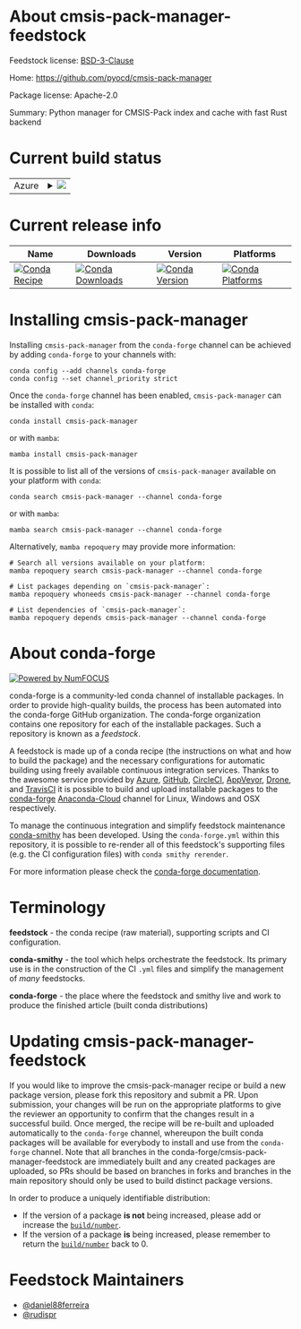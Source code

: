 About cmsis-pack-manager-feedstock
==================================

Feedstock license: [BSD-3-Clause](https://github.com/conda-forge/cmsis-pack-manager-feedstock/blob/main/LICENSE.txt)

Home: https://github.com/pyocd/cmsis-pack-manager

Package license: Apache-2.0

Summary: Python manager for CMSIS-Pack index and cache with fast Rust backend

Current build status
====================


<table>
    
  <tr>
    <td>Azure</td>
    <td>
      <details>
        <summary>
          <a href="https://dev.azure.com/conda-forge/feedstock-builds/_build/latest?definitionId=17009&branchName=main">
            <img src="https://dev.azure.com/conda-forge/feedstock-builds/_apis/build/status/cmsis-pack-manager-feedstock?branchName=main">
          </a>
        </summary>
        <table>
          <thead><tr><th>Variant</th><th>Status</th></tr></thead>
          <tbody><tr>
              <td>linux_64_python3.10.____cpython</td>
              <td>
                <a href="https://dev.azure.com/conda-forge/feedstock-builds/_build/latest?definitionId=17009&branchName=main">
                  <img src="https://dev.azure.com/conda-forge/feedstock-builds/_apis/build/status/cmsis-pack-manager-feedstock?branchName=main&jobName=linux&configuration=linux%20linux_64_python3.10.____cpython" alt="variant">
                </a>
              </td>
            </tr><tr>
              <td>linux_64_python3.8.____cpython</td>
              <td>
                <a href="https://dev.azure.com/conda-forge/feedstock-builds/_build/latest?definitionId=17009&branchName=main">
                  <img src="https://dev.azure.com/conda-forge/feedstock-builds/_apis/build/status/cmsis-pack-manager-feedstock?branchName=main&jobName=linux&configuration=linux%20linux_64_python3.8.____cpython" alt="variant">
                </a>
              </td>
            </tr><tr>
              <td>linux_64_python3.9.____cpython</td>
              <td>
                <a href="https://dev.azure.com/conda-forge/feedstock-builds/_build/latest?definitionId=17009&branchName=main">
                  <img src="https://dev.azure.com/conda-forge/feedstock-builds/_apis/build/status/cmsis-pack-manager-feedstock?branchName=main&jobName=linux&configuration=linux%20linux_64_python3.9.____cpython" alt="variant">
                </a>
              </td>
            </tr><tr>
              <td>osx_64_python3.10.____cpython</td>
              <td>
                <a href="https://dev.azure.com/conda-forge/feedstock-builds/_build/latest?definitionId=17009&branchName=main">
                  <img src="https://dev.azure.com/conda-forge/feedstock-builds/_apis/build/status/cmsis-pack-manager-feedstock?branchName=main&jobName=osx&configuration=osx%20osx_64_python3.10.____cpython" alt="variant">
                </a>
              </td>
            </tr><tr>
              <td>osx_64_python3.8.____cpython</td>
              <td>
                <a href="https://dev.azure.com/conda-forge/feedstock-builds/_build/latest?definitionId=17009&branchName=main">
                  <img src="https://dev.azure.com/conda-forge/feedstock-builds/_apis/build/status/cmsis-pack-manager-feedstock?branchName=main&jobName=osx&configuration=osx%20osx_64_python3.8.____cpython" alt="variant">
                </a>
              </td>
            </tr><tr>
              <td>osx_64_python3.9.____cpython</td>
              <td>
                <a href="https://dev.azure.com/conda-forge/feedstock-builds/_build/latest?definitionId=17009&branchName=main">
                  <img src="https://dev.azure.com/conda-forge/feedstock-builds/_apis/build/status/cmsis-pack-manager-feedstock?branchName=main&jobName=osx&configuration=osx%20osx_64_python3.9.____cpython" alt="variant">
                </a>
              </td>
            </tr><tr>
              <td>win_64_python3.10.____cpython</td>
              <td>
                <a href="https://dev.azure.com/conda-forge/feedstock-builds/_build/latest?definitionId=17009&branchName=main">
                  <img src="https://dev.azure.com/conda-forge/feedstock-builds/_apis/build/status/cmsis-pack-manager-feedstock?branchName=main&jobName=win&configuration=win%20win_64_python3.10.____cpython" alt="variant">
                </a>
              </td>
            </tr><tr>
              <td>win_64_python3.8.____cpython</td>
              <td>
                <a href="https://dev.azure.com/conda-forge/feedstock-builds/_build/latest?definitionId=17009&branchName=main">
                  <img src="https://dev.azure.com/conda-forge/feedstock-builds/_apis/build/status/cmsis-pack-manager-feedstock?branchName=main&jobName=win&configuration=win%20win_64_python3.8.____cpython" alt="variant">
                </a>
              </td>
            </tr><tr>
              <td>win_64_python3.9.____cpython</td>
              <td>
                <a href="https://dev.azure.com/conda-forge/feedstock-builds/_build/latest?definitionId=17009&branchName=main">
                  <img src="https://dev.azure.com/conda-forge/feedstock-builds/_apis/build/status/cmsis-pack-manager-feedstock?branchName=main&jobName=win&configuration=win%20win_64_python3.9.____cpython" alt="variant">
                </a>
              </td>
            </tr>
          </tbody>
        </table>
      </details>
    </td>
  </tr>
</table>

Current release info
====================

| Name | Downloads | Version | Platforms |
| --- | --- | --- | --- |
| [![Conda Recipe](https://img.shields.io/badge/recipe-cmsis--pack--manager-green.svg)](https://anaconda.org/conda-forge/cmsis-pack-manager) | [![Conda Downloads](https://img.shields.io/conda/dn/conda-forge/cmsis-pack-manager.svg)](https://anaconda.org/conda-forge/cmsis-pack-manager) | [![Conda Version](https://img.shields.io/conda/vn/conda-forge/cmsis-pack-manager.svg)](https://anaconda.org/conda-forge/cmsis-pack-manager) | [![Conda Platforms](https://img.shields.io/conda/pn/conda-forge/cmsis-pack-manager.svg)](https://anaconda.org/conda-forge/cmsis-pack-manager) |

Installing cmsis-pack-manager
=============================

Installing `cmsis-pack-manager` from the `conda-forge` channel can be achieved by adding `conda-forge` to your channels with:

```
conda config --add channels conda-forge
conda config --set channel_priority strict
```

Once the `conda-forge` channel has been enabled, `cmsis-pack-manager` can be installed with `conda`:

```
conda install cmsis-pack-manager
```

or with `mamba`:

```
mamba install cmsis-pack-manager
```

It is possible to list all of the versions of `cmsis-pack-manager` available on your platform with `conda`:

```
conda search cmsis-pack-manager --channel conda-forge
```

or with `mamba`:

```
mamba search cmsis-pack-manager --channel conda-forge
```

Alternatively, `mamba repoquery` may provide more information:

```
# Search all versions available on your platform:
mamba repoquery search cmsis-pack-manager --channel conda-forge

# List packages depending on `cmsis-pack-manager`:
mamba repoquery whoneeds cmsis-pack-manager --channel conda-forge

# List dependencies of `cmsis-pack-manager`:
mamba repoquery depends cmsis-pack-manager --channel conda-forge
```


About conda-forge
=================

[![Powered by
NumFOCUS](https://img.shields.io/badge/powered%20by-NumFOCUS-orange.svg?style=flat&colorA=E1523D&colorB=007D8A)](https://numfocus.org)

conda-forge is a community-led conda channel of installable packages.
In order to provide high-quality builds, the process has been automated into the
conda-forge GitHub organization. The conda-forge organization contains one repository
for each of the installable packages. Such a repository is known as a *feedstock*.

A feedstock is made up of a conda recipe (the instructions on what and how to build
the package) and the necessary configurations for automatic building using freely
available continuous integration services. Thanks to the awesome service provided by
[Azure](https://azure.microsoft.com/en-us/services/devops/), [GitHub](https://github.com/),
[CircleCI](https://circleci.com/), [AppVeyor](https://www.appveyor.com/),
[Drone](https://cloud.drone.io/welcome), and [TravisCI](https://travis-ci.com/)
it is possible to build and upload installable packages to the
[conda-forge](https://anaconda.org/conda-forge) [Anaconda-Cloud](https://anaconda.org/)
channel for Linux, Windows and OSX respectively.

To manage the continuous integration and simplify feedstock maintenance
[conda-smithy](https://github.com/conda-forge/conda-smithy) has been developed.
Using the ``conda-forge.yml`` within this repository, it is possible to re-render all of
this feedstock's supporting files (e.g. the CI configuration files) with ``conda smithy rerender``.

For more information please check the [conda-forge documentation](https://conda-forge.org/docs/).

Terminology
===========

**feedstock** - the conda recipe (raw material), supporting scripts and CI configuration.

**conda-smithy** - the tool which helps orchestrate the feedstock.
                   Its primary use is in the construction of the CI ``.yml`` files
                   and simplify the management of *many* feedstocks.

**conda-forge** - the place where the feedstock and smithy live and work to
                  produce the finished article (built conda distributions)


Updating cmsis-pack-manager-feedstock
=====================================

If you would like to improve the cmsis-pack-manager recipe or build a new
package version, please fork this repository and submit a PR. Upon submission,
your changes will be run on the appropriate platforms to give the reviewer an
opportunity to confirm that the changes result in a successful build. Once
merged, the recipe will be re-built and uploaded automatically to the
`conda-forge` channel, whereupon the built conda packages will be available for
everybody to install and use from the `conda-forge` channel.
Note that all branches in the conda-forge/cmsis-pack-manager-feedstock are
immediately built and any created packages are uploaded, so PRs should be based
on branches in forks and branches in the main repository should only be used to
build distinct package versions.

In order to produce a uniquely identifiable distribution:
 * If the version of a package **is not** being increased, please add or increase
   the [``build/number``](https://docs.conda.io/projects/conda-build/en/latest/resources/define-metadata.html#build-number-and-string).
 * If the version of a package **is** being increased, please remember to return
   the [``build/number``](https://docs.conda.io/projects/conda-build/en/latest/resources/define-metadata.html#build-number-and-string)
   back to 0.

Feedstock Maintainers
=====================

* [@daniel88ferreira](https://github.com/daniel88ferreira/)
* [@rudispr](https://github.com/rudispr/)

